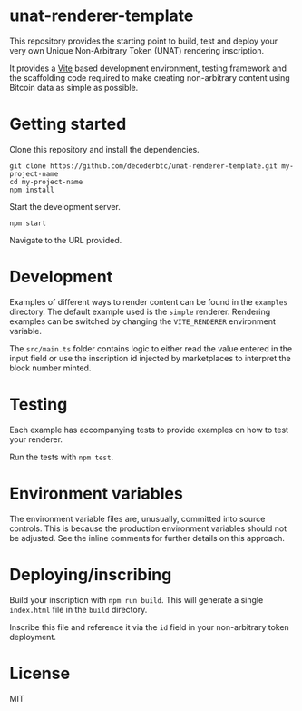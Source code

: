 # unat-renderer-template

This repository provides the starting point to build, test and deploy your very own Unique Non-Arbitrary Token (UNAT) rendering inscription.

It provides a [Vite](https://vitejs.dev/) based development environment, testing framework and the scaffolding code required to make creating non-arbitrary content using Bitcoin data as simple as possible.

# Getting started

Clone this repository and install the dependencies.

```
git clone https://github.com/decoderbtc/unat-renderer-template.git my-project-name
cd my-project-name
npm install
```

Start the development server.

```
npm start
```

Navigate to the URL provided.

# Development

Examples of different ways to render content can be found in the `examples` directory. The default example used is the `simple` renderer. Rendering examples can be switched by changing the `VITE_RENDERER` environment variable.

The `src/main.ts` folder contains logic to either read the value entered in the input field or use the inscription id injected by marketplaces to interpret the block number minted.

# Testing

Each example has accompanying tests to provide examples on how to test your renderer.

Run the tests with `npm test`.

# Environment variables

The environment variable files are, unusually, committed into source controls. This is because the production environment variables should not be adjusted. See the inline comments for further details on this approach.

# Deploying/inscribing

Build your inscription with `npm run build`. This will generate a single `index.html` file in the `build` directory.

Inscribe this file and reference it via the `id` field in your non-arbitrary token deployment.

# License

MIT
